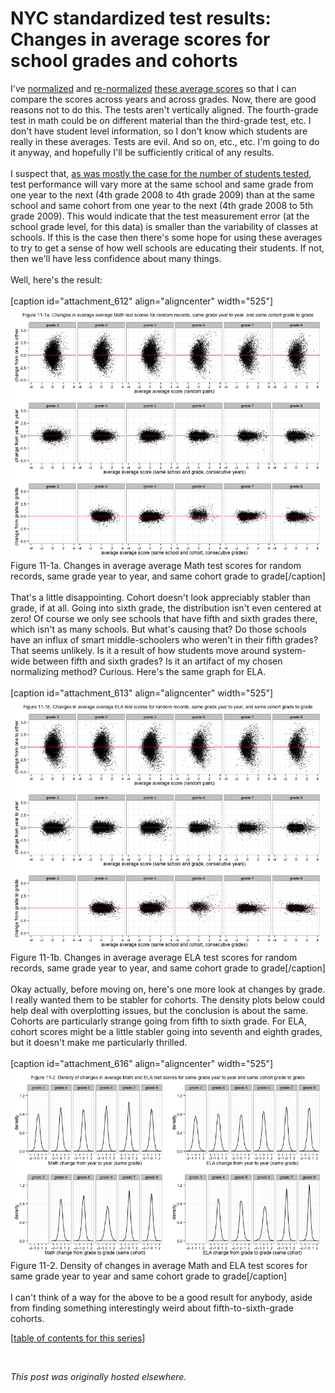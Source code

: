 # NYC standardized test results: Changes in average scores for school grades and cohorts

<div>
<p>I've <a href="http://planspace.org/2013/11/17/nyc-standardized-test-results-normalizing-the-distributions-of-average-scores/">normalized</a> and <a href="http://planspace.org/2013/11/18/nyc-standardized-test-results-schools-fight-the-law-of-large-numbers/">re-normalized</a> <a href="http://planspace.org/2013/11/13/nyc-standardized-test-results-putting-the-data-together-and-looking-at-it/">these average scores</a> so that I can compare the scores across years and across grades. Now, there are good reasons not to do this. The tests aren't vertically aligned. The fourth-grade test in math could be on different material than the third-grade test, etc. I don't have student level information, so I don't know which students are really in these averages. Tests are evil. And so on, etc., etc. I'm going to do it anyway, and hopefully I'll be sufficiently critical of any results.<br>
<br>
I suspect that,&#160;<a href="http://planspace.org/2013/11/17/nyc-standardized-test-results-number-of-students-tested-at-the-school-grade-subject-level/">as was mostly the case for the number of students tested</a>, test performance will vary more at the same school and same grade from one year to the next (4th grade 2008 to 4th grade 2009) than at the same school and same cohort from one year to the next (4th grade 2008 to 5th grade 2009). This would indicate that the test measurement error (at the school grade level, for this data) is smaller than the variability of classes at schools. If this is the case then there's some hope for using these averages to try to get a sense of how well schools are educating their students. If not, then we'll have less confidence about many things.<br>
<br>
Well, here's the result:<br>
<br>
[caption id="attachment_612" align="aligncenter" width="525"]<a href="11-1a.png"><img class="size-large wp-image-612" alt="Figure 11-1a. Changes in average average Math test scores for random records, same grade year to year, and same cohort grade to grade" src="11-1a.png"></a> Figure 11-1a. Changes in average average Math test scores for random records, same grade year to year, and same cohort grade to grade[/caption]<br>
<br>
That's a little disappointing. Cohort doesn't look appreciably stabler than grade, if at all. Going into sixth grade, the distribution isn't even centered at zero! Of course we only see schools that have fifth and sixth grades there, which isn't as many schools. But what's causing that? Do those schools have an influx of smart middle-schoolers who weren't in their fifth grades? That seems unlikely. Is it a result of how students move around system-wide between fifth and sixth grades? Is it an artifact of my chosen normalizing method? Curious. Here's the same graph for ELA.<br>
<br>
[caption id="attachment_613" align="aligncenter" width="525"]<a href="11-1b.png"><img class="size-large wp-image-613" alt="Figure 11-1b. Changes in average average ELA test scores for random records, same grade year to year, and same cohort grade to grade" src="11-1b.png"></a> Figure 11-1b. Changes in average average ELA test scores for random records, same grade year to year, and same cohort grade to grade[/caption]<br>
<br>
Okay actually, before moving on, here's one more look at changes by grade. I really wanted them to be stabler for cohorts. The density plots below could help deal with overplotting issues, but the conclusion is about the same. Cohorts are particularly strange going from fifth to sixth grade. For ELA, cohort scores might be a little stabler going into seventh and eighth grades, but it doesn't make me particularly thrilled.<br>
<br>
[caption id="attachment_616" align="aligncenter" width="525"]<a href="11-21.png"><img class="size-large wp-image-616" alt="Figure 11-2. Density of changes in average Math and ELA test scores for same grade year to year and same cohort grade to grade" src="11-21.png"></a> Figure 11-2. Density of changes in average Math and ELA test scores for same grade year to year and same cohort grade to grade[/caption]<br>
<br>
I can't think of a way for the above to be a good result for anybody, aside from finding something interestingly weird about fifth-to-sixth-grade cohorts.<br>
</p>
<p>[<a href="http://planspace.org/2014/01/10/nyc-test-data/">table of contents for this series</a>]</p>
<br>
</div>


*This post was originally hosted elsewhere.*
